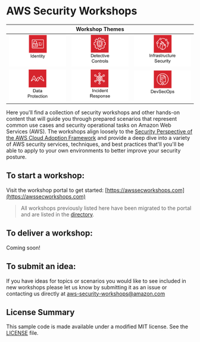 # AWS Security Workshops

<!-- ![Components](./images/security-components-color.png "Categorization of AWS Security Services") -->

<table>
 <thead>
        <tr>
            <th colspan="3" align=
            "center">Workshop Themes</th>
        </tr>
    </thead>
    <tbody>
  <tr>
    <td><a href="https://awssecworkshops.com/workshops/#identity"><img src="./images/identity.png" width="200" height="" border="0"></a> </td>
    <td><a href="https://awssecworkshops.com/workshops/#detection-and-response"><img src="./images/detective-controls.png" width="200" height="" border="0"></a> </td>
    <td><a href="https://awssecworkshops.com/workshops/#infrastructure-security"><img src="./images/infrastructure-security.png" width="200" height="" border="0"></a></td>
  </tr>
  <tr>
    <td><a href="https://awssecworkshops.com/workshops/#data-protection"><img src="./images/data-protection.png" width="200" height="" border="0"></a>  </td>
    <td><a href="https://awssecworkshops.com/workshops/#detection-and-response"><img src="./images/incident-response.png" width="200" height="" border="0"></a> </td>
    <td><a href="https://awssecworkshops.com/workshops/#devsecops"><img src="./images/devsecops.png" width="200" height="" border="0"></a></td>
  </tr>
  </tbody>
</table>

Here you'll find a collection of security workshops and other hands-on content that will guide you through prepared scenarios that represent common use cases and security operational tasks on Amazon Web Services (AWS). The workshops align loosely to the [Security Perspective of the AWS Cloud Adoption Framework](https://aws.amazon.com/blogs/security/new-whitepaper-now-available-the-security-perspective-of-the-aws-cloud-adoption-framework/) and provide a deep dive into a variety of AWS security services, techniques, and best practices that'll you'll be able to apply to your own environments to better improve your security posture.

## To start a workshop:

Visit the workshop portal to get started: [https://awssecworkshops.com](https://awssecworkshops.com)

> All workshops previously listed here have been migrated to the portal and are listed in the [directory](https://awssecworkshops.com/workshops/).

## To deliver a workshop:

Coming soon!

## To submit an idea:

If you have ideas for topics or scenarios you would like to see included in new workshops please let us know by submitting it as an issue or contacting us directly at <a href="mailto:aws-security-workshops@amazon.com?subject=AWS Security Workshops: Idea Submission">aws-security-workshops@amazon.com</a>

## License Summary

This sample code is made available under a modified MIT license. See the [LICENSE](LICENSE) file.
